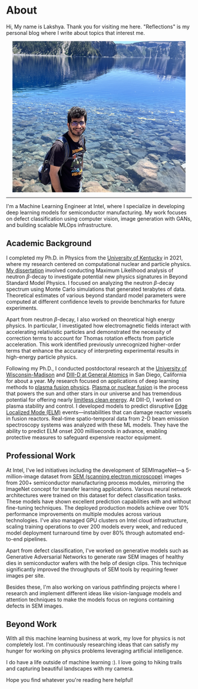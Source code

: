 # About

Hi, My name is Lakshya. Thank you for visiting me here. "Reflections" is my personal blog where I write about topics that interest me.

<style>
img {
  display: block;
  margin-left: auto;
  margin-right: auto;
}
</style>

<img src="images/lakshya_malhotra.jpg" alt="image" style="width:470px;height:410px;" class="center">

---
<!-- <center>
  <div style="width: 470px; height: 400px; border-radius: 00px; box-shadow: 0px 0px 0px 0 #000;
              background-position: center center;
              background-size: cover;
              background-image: url('images/lakshya_malhotra.jpg');">
  </div>
</center> -->

I'm a Machine Learning Engineer at Intel, where I specialize in developing deep learning models for semiconductor manufacturing. My work focuses on defect classification using computer vision, image generation with GANs, and building scalable MLOps infrastructure.


## Academic Background
I completed my Ph.D. in Physics from the [University of Kentucky](https://www.uky.edu) in 2021, where my research centered on computational nuclear and particle physics. [My dissertation](https://uknowledge.uky.edu/physastron_etds/82/) involved conducting Maximum Likelihood analysis of neutron $\beta$-decay to investigate potential new physics signatures in Beyond Standard Model Physics. I focused on analyzing the neutron $\beta$-decay spectrum using Monte Carlo simulations that generated terabytes of data. Theoretical estimates of various beyond standard model parameters were computed at different confidence levels to provide benchmarks for future experiments.


Apart from neutron $\beta$-decay, I also worked on theoretical high energy physics. In particular, I investigated how electromagnetic fields interact with accelerating relativistic particles and demonstrated the necessity of correction terms to account for Thomas rotation effects from particle acceleration. This work identified previously unrecognized higher-order terms that enhance the accuracy of interpreting experimental results in high-energy particle physics.


Following my Ph.D., I conducted postdoctoral research at the [University of Wisconsin-Madison](https://www.wisc.edu/) and [DIII-D at General Atomics](https://www.ga.com/magnetic-fusion/diii-d) in San Diego, California for about a year. My research focused on applications of deep learning methods to [plasma fusion physics](https://en.wikipedia.org/wiki/Fusion_power). [Plasma or nuclear fusion](https://en.wikipedia.org/wiki/Nuclear_fusion) is the process that powers the sun and other stars in our universe and has tremendous potential for offering nearly [limitless clean energy](https://www.ga.com/magnetic-fusion/promise-of-fusion). At DIII-D, I worked on plasma stability and control. I developed models to predict disruptive [Edge Localized Mode (ELM)](https://en.wikipedia.org/wiki/Edge-localized_mode) events—instabilities that can damage reactor vessels in fusion reactors. Real-time spatio-temporal data from 2-D beam emission spectroscopy systems was analyzed with these ML models. They have the ability to predict ELM onset 200 milliseconds in advance, enabling protective measures to safeguard expensive reactor equipment.


## Professional Work
At Intel, I've led initiatives including the development of SEMImageNet—a 5-million-image dataset from [SEM (scanning electron microscope)](https://en.wikipedia.org/wiki/Scanning_electron_microscope) images from 200+ semiconductor manufacturing process modules, mirroring the ImageNet concept for transfer learning applications. Various neural network architectures were trained on this dataset for defect classification tasks. These models have shown excellent prediction capabilities with and without fine-tuning techniques. The deployed production models achieve over 10% performance improvements on multiple modules across various technologies. I've also managed GPU clusters on Intel cloud infrastructure, scaling training operations to over 200 models every week, and reduced model deployment turnaround time by over 80% through automated end-to-end pipelines.


Apart from defect classification, I've worked on generative models such as Generative Adversarial Networks to generate raw SEM images of healthy dies in semiconductor wafers with the help of design clips. This technique significantly improved the throughputs of SEM tools by requiring fewer images per site.


Besides these, I'm also working on various pathfinding projects where I research and implement different ideas like vision-language models and attention techniques to make the models focus on regions containing defects in SEM images.


## Beyond Work
With all this machine learning business at work, my love for physics is not completely lost. I'm continuously researching ideas that can satisfy my hunger for working on physics problems leveraging artificial intelligence.


I do have a life outside of machine learning :). I love going to hiking trails and capturing beautiful landscapes with my camera.


Hope you find whatever you're reading here helpful!

